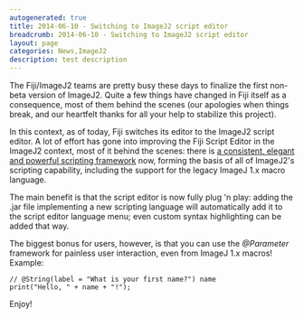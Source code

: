 ```yaml
---
autogenerated: true
title: 2014-06-10 - Switching to ImageJ2 script editor
breadcrumb: 2014-06-10 - Switching to ImageJ2 script editor
layout: page
categories: News,ImageJ2
description: test description
---
```


The Fiji/ImageJ2 teams are pretty busy these days to finalize the first non-beta version of ImageJ2. Quite a few things have changed in Fiji itself as a consequence, most of them behind the scenes (our apologies when things break, and our heartfelt thanks for all your help to stabilize this project).

In this context, as of today, Fiji switches its editor to the ImageJ2 script editor. A lot of effort has gone into improving the Fiji Script Editor in the ImageJ2 context, most of it behind the scenes: there is [a consistent, elegant and powerful scripting framework](http://jenkins.imagej.net/job/SciJava-common-javadoc/javadoc/org/scijava/script/package-frame.html) now, forming the basis of all of ImageJ2's scripting capability, including the support for the legacy ImageJ 1.x macro language.

The main benefit is that the script editor is now fully plug 'n play: adding the .jar file implementing a new scripting language will automatically add it to the script editor language menu; even custom syntax highlighting can be added that way.

The biggest bonus for users, however, is that you can use the *@Parameter* framework for painless user interaction, even from ImageJ 1.x macros! Example:

    // @String(label = "What is your first name?") name
    print("Hello, " + name + "!");

Enjoy!

 
